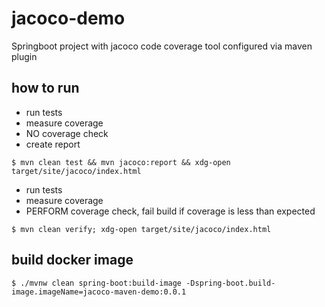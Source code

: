 # jacoco-demo

Springboot project with jacoco code coverage tool configured via maven plugin

## how to run

* run tests 
* measure coverage
* NO coverage check
* create report
```
$ mvn clean test && mvn jacoco:report && xdg-open target/site/jacoco/index.html 
```

* run tests 
* measure coverage
* PERFORM coverage check, fail build if coverage is less than expected
```
$ mvn clean verify; xdg-open target/site/jacoco/index.html 
```


## build docker image
```
$ ./mvnw clean spring-boot:build-image -Dspring-boot.build-image.imageName=jacoco-maven-demo:0.0.1
```